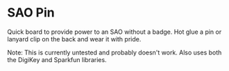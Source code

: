 # SAO Pin

Quick board to provide power to an SAO without a badge. Hot glue a pin or lanyard clip on the back and wear it with pride.

Note: This is currently untested and probably doesn't work. Also uses both the DigiKey and Sparkfun libraries.
 
